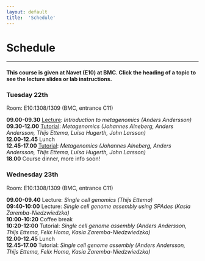 ```yaml
---
layout: default
title:  'Schedule'
---
```


# Schedule
---

#### This course is given at Navet (E10) at BMC. Click the heading of a topic to see the lecture slides or lab instructions.

### Tuesday 22th  

Room:  E10:1308/1309 (BMC, entrance C11)

**09.00-09.30** [Lecture](https://drive.google.com/open?id=0B4JcZE6D3IWZRnlxT3hfeWtOQ2M): *Introduction to metagenomics (Anders Andersson)*  
**09.30-12.00** [Tutorial](http://metagenomics-workshop.readthedocs.org/en/latest/): *Metagenomics (Johannes Alneberg, Anders Andersson, Thijs Ettema, Luisa Hugerth, John Larsson)*  
**12.00-12.45** Lunch  
**12.45-17.00** [Tutorial](http://metagenomics-workshop.readthedocs.org/en/latest/): *Metagenomics (Johannes Alneberg, Anders Andersson, Thijs Ettema, Luisa Hugerth, John Larsson)*  
**18.00** Course dinner, more info soon!  


<!--**09.00-09.30** [Lecture] (https://drive.google.com/file/d/0B4JcZE6D3IWZamJmWDVrdzgwLUU/view?usp=sharing): Introduction to metagenomics (Anders Andersson)  
**09.30-12.00** [Tutorial] (http://metagenomics-workshop.readthedocs.org/en/latest/) (incl. coffe break) Metagenomics (Johannes Alneberg, Anders Andersson, Sophie Charvet, Thijs Ettema, Yue Hu, Luisa Hugerth, John Larsson)  
**12.00-12.45** Lunch  
**12.45-17.00** [Tutorial] (http://metagenomics-workshop.readthedocs.org/en/latest/) (incl. coffe break) Metagenomics
(Johannes Alneberg, Anders Andersson, Sophie Charvet, Thijs Ettema, Yue Hu, Luisa Hugerth, John Larsson)  
**18.00** [Koh Pangan](https://www.google.se/maps/dir/''/koh+Phangan+uppsala/@59.8568264,17.5593038,12z/data=!3m1!4b1!4m8!4m7!1m0!1m5!1m1!1s0x465fcbf3d83e6711:0x4b004e395b108348!2m2!1d17.629343!2d59.856845)  -->


### Wednesday 23th  

Room:  E10:1308/1309 (BMC, entrance C11)

**09.00-09.40** Lecture: *Single cell genomics (Thijs Ettema)*  
**09:40-10:00** Lecture: *Single cell genome assembly using SPAdes (Kasia Zaremba-Niedzwiedzka)*  
**10:00-10:20** Coffee break  
**10:20-12:00** Tutorial: *Single cell genome assembly (Anders Andersson, Thijs Ettema, Felix Homa, Kasia Zaremba-Niedzwiedzka)*  
**12.00-12.45** Lunch  
**12.45-17.00** Tutorial: *Single cell genome assembly (Anders Andersson, Thijs Ettema, Felix Homa, Kasia Zaremba-Niedzwiedzka)*  


<!--**09.00-09.40** [Lecture: Single cell genomics] (../common/slides/Ettema_Single_cell_genomics_2015.PDF) (Thijs Ettema)  
**09:40-10:00** [Lecture: Single cell genome assembly using SPAdes] (../common/slides/SAGassembly_intro_2015.pdf) 
(Kasia Zaremba-Niedzwiedzka)  
**10:00-10:20** Coffee break  
**10:20-12:00** [Tutorial Single cell genome assembly ] (tutorials/sc_genome_assembly) 
(Anders Andersson, Thijs Ettema, Felix Homa, Kasia Zaremba-Niedzwiedzka)  
**12.00-12.45** Lunch  
**12.45-17.00** [Tutorial Single cell genome assembly ] (tutorials/sc_genome_assembly) 
(Anders Andersson, Thijs Ettema, Felix Homa, Kasia Zaremba-Niedzwiedzka)-->
